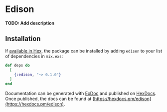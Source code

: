 # Edison

**TODO: Add description**

## Installation

If [available in Hex](https://hex.pm/docs/publish), the package can be installed
by adding `edison` to your list of dependencies in `mix.exs`:

```elixir
def deps do
  [
    {:edison, "~> 0.1.0"}
  ]
end
```

Documentation can be generated with [ExDoc](https://github.com/elixir-lang/ex_doc)
and published on [HexDocs](https://hexdocs.pm). Once published, the docs can
be found at [https://hexdocs.pm/edison](https://hexdocs.pm/edison).

